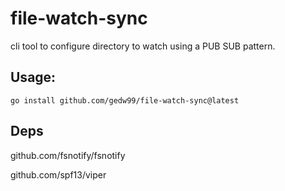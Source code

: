 # file-watch-sync


cli tool to configure directory to watch using a PUB SUB pattern.

## Usage:

``` 
go install github.com/gedw99/file-watch-sync@latest
``` 

## Deps

github.com/fsnotify/fsnotify

github.com/spf13/viper

